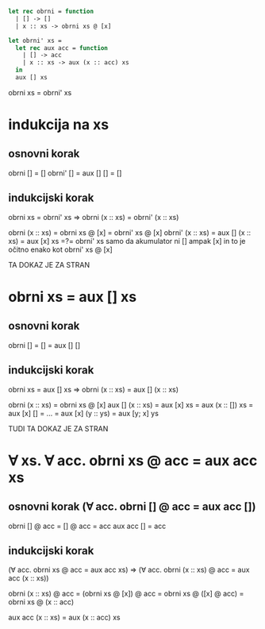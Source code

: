 ```ocaml
let rec obrni = function
  | [] -> []
  | x :: xs -> obrni xs @ [x]

let obrni' xs =
  let rec aux acc = function
    | [] -> acc
    | x :: xs -> aux (x :: acc) xs
  in
  aux [] xs
```

obrni xs = obrni' xs

indukcija na xs
===============

osnovni korak
-------------

obrni [] = []
obrni' [] = aux [] [] = []

indukcijski korak
-----------------

obrni xs = obrni' xs     =>     obrni (x :: xs) = obrni' (x :: xs)

obrni (x :: xs) = obrni xs @ [x] = obrni' xs @ [x]
obrni' (x :: xs) = aux [] (x :: xs) = aux [x] xs
=?= obrni' xs samo da akumulator ni [] ampak [x] 
in to je očitno enako kot obrni' xs @ [x]

TA DOKAZ JE ZA STRAN

obrni xs = aux [] xs
====================

osnovni korak
-------------

obrni [] = [] = aux [] []

indukcijski korak
-----------------

obrni xs = aux [] xs    =>    obrni (x :: xs) = aux [] (x :: xs)

obrni (x :: xs) = obrni xs @ [x]
aux [] (x :: xs) = aux [x] xs = aux (x :: []) xs
                 = aux [x] [] = ...
                 = aux [x] (y :: ys) = aux [y; x] ys

TUDI TA DOKAZ JE ZA STRAN

∀ xs. ∀ acc. obrni xs @ acc = aux acc xs
========================================

osnovni korak (∀ acc. obrni [] @ acc = aux acc [])
-------------


obrni [] @ acc = [] @ acc = acc
aux acc [] = acc

indukcijski korak
-----------------

(∀ acc. obrni xs @ acc = aux acc xs)    =>    (∀ acc. obrni (x :: xs) @ acc = aux acc (x :: xs))

obrni (x :: xs) @ acc
= (obrni xs @ [x]) @ acc
= obrni xs @ ([x] @ acc)
= obrni xs @ (x :: acc)

aux acc (x :: xs)
= aux (x :: acc) xs

